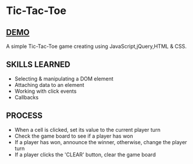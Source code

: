 # Tic-Tac-Toe

## [DEMO](http://mvholman.com/pages/demos/ticTacToe/index.html)

A simple Tic-Tac-Toe game creating using JavaScript,jQuery,HTML & CSS.

## SKILLS LEARNED

* Selecting & manipulating a DOM element
* Attaching data to an element
* Working with click events
* Callbacks

## PROCESS

* When a cell is clicked, set its value to the current player turn
* Check the game board to see if a player has won
* If a player has won, announce the winner, otherwise, change the player turn
* If a player clicks the 'CLEAR' button, clear the game board
